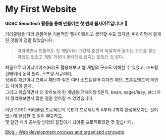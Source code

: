 # My First Website

**GDSC Seoultech 활동을 통해 만들어본 첫 번째 웹사이트입니다!** 😤

커리큘럼을 따라 만들어본 기본적인 웹사이트라고 생각할 수도 있지만, 따라하면서 알게 된 것들이 정말 많았습니다. 
</br>
> 따라하면서 만들어도 첫 개발이라 그런지 중간에 짜잘하게 놓치는 코드를 찾는 과정도 있었고 개발 과정이 생각만큼 쉽지는 않았던 것 같다...

처음으로 데이터베이스(H2)도 활용해보고 웹 개발의 구조도 이해할 수 있었고, 스프링 컨테이너 동작 원리, 스프링 시큐리티,
</br>
싱글톤 패턴이나 프록시 패턴과 같은 여러 소프트웨어 디자인 패턴, 프론트엔드와 백엔드 사이의 관계, 
</br>
그리고 복습하면서 더 찾아보게 된 개념들(객체지향 5원칙, bean, eager/lazy, etc.)까지 정리해보면서 많은 걸을 얻어갈 수 있었습니다.
</br>
</br>
이번 GDSC 커리큘럼 프로젝트의 목표가 프로젝트의 A부터 Z까지 완성해보자는 것이었는데 달성한 것 같아 뿌듯하고,
</br>
몇 달간 제가 공부할 방향의 길잡이가 되어준 프로젝트였던 것 같습니다.

[Blog - Web development process and organized concepts](https://ukym-tistory.tistory.com/entry/%EC%BB%A4%EB%A6%AC%ED%81%98%EB%9F%BC-1%EC%A3%BC%EC%B0%A8-%EA%B8%B0%EB%B3%B8-%EC%84%B8%ED%8C%85-%EC%84%9C%EB%B2%84-%EC%8B%A4%ED%96%89)
